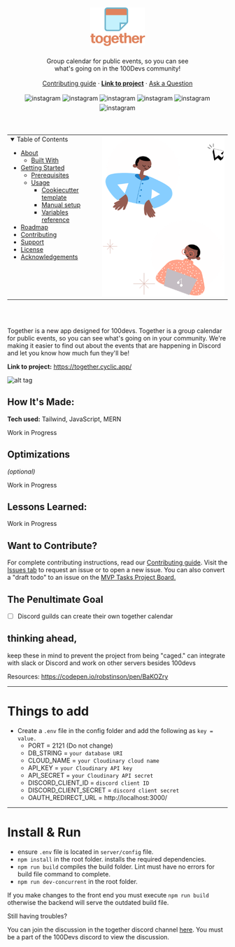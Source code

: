 <h1 align="center">
  <a href="https://github.com/Caleb-Cohen/Together">
    <img src="docs/images/logo.png" alt="Together logo" width="125">
  </a>
</h1>

<div align="center">
  Group calendar for public events, so you can see 
  <br/>
  what's going on in the 100Devs community!
  <br/>
  <br/>
  <a href="https://github.com/Caleb-Cohen/Together/blob/development/.github/CONTRIBUTING.md">Contributing guide</a>
  ·
  <a href="https://together.cyclic.app/"><strong>Link to project</strong></a>
  ·
  <a href="https://github.com/dec0dOS/amazing-github-template/discussions">Ask a Question</a>
</div>

<br/>

<div align="center">
<img height="25px" src="https://img.shields.io/badge/React-0e062a?style=for-the-badge&logo=react&logoColor=61DAFB" alt="instagram" style="margin-bottom: 5px;" />
<img height="25px" src="https://img.shields.io/badge/Express.js-404D59?style=for-the-badge" alt="instagram" style="margin-bottom: 5px;" />
<img height="25px" src="https://img.shields.io/badge/Tailwind_CSS-38B2AC?style=for-the-badge&logo=tailwind-css&logoColor=white" alt="instagram" style="margin-bottom: 5px;" />
<img height="25px" src="https://img.shields.io/badge/JavaScript-F7DF1E?style=for-the-badge&logo=JavaScript&logoColor=white" alt="instagram" style="margin-bottom: 5px;" />
<img height="25px" src="https://img.shields.io/badge/Node.js-90c53f?style=for-the-badge&logo=node.js&logoColor=white" alt="instagram" style="margin-bottom: 5px;" />
<img height="25px" src="https://img.shields.io/badge/MongoDB-4EA94B?style=for-the-badge&logo=mongodb&logoColor=white" alt="instagram" style="margin-bottom: 5px;" />
</div>


<br/>
<br/>

<div align="center">
<table>
  <tr>
    <td valign="top">
      <details open="open">
  <summary>Table of Contents</summary>

  - [About](#about)
    - [Built With](#built-with)
  - [Getting Started](#getting-started)
    - [Prerequisites](#prerequisites)
    - [Usage](#usage)
      - [Cookiecutter template](#cookiecutter-template)
      - [Manual setup](#manual-setup)
      - [Variables reference](#variables-reference)
  - [Roadmap](#roadmap)
  - [Contributing](#contributing)
  - [Support](#support)
  - [License](#license)
  - [Acknowledgements](#acknowledgements)
  </details>
    </td>
    <td valign="top"><img src="docs/images/coolkidsbubbles.png"/></td>
  </tr>
</table>
</div>



<br/>
<br/>














Together is a new app designed for 100devs. Together is a group calendar for public events, so you can see what's going on in your community. We're making it easier to find out about the events that are happening in Discord and let you know how much fun they'll be!

**Link to project:** https://together.cyclic.app/

![alt tag](https://i.ibb.co/vVH3qjx/Screen-Shot-2022-11-05-at-12-13-17-PM.png)

## How It's Made:

**Tech used:** Tailwind, JavaScript, MERN

Work in Progress

## Optimizations

_(optional)_

Work in Progress

## Lessons Learned:

Work in Progress

## Want to Contribute?

For complete contributing instructions, read our [Contributing guide](.github/CONTRIBUTING.md). Visit the [Issues tab](https://github.com/Caleb-Cohen/Together/issues) to request an issue or to open a new issue. You can also convert a "draft todo" to an issue on the [MVP Tasks Project Board.](https://github.com/users/Caleb-Cohen/projects/1/views/1)



## The Penultimate Goal

- [ ] Discord guilds can create their own together calendar

## thinking ahead,

keep these in mind to prevent the project from being "caged."
can integrate with slack or Discord and work on other servers besides 100devs

Resources:
https://codepen.io/robstinson/pen/BaKOZry

---

# Things to add

- Create a `.env` file in the config folder and add the following as `key = value.`
  - PORT = 2121 (Do not change)
  - DB_STRING = `your database URI`
  - CLOUD_NAME = `your Cloudinary cloud name`
  - API_KEY = `your Cloudinary API key`
  - API_SECRET = `your Cloudinary API secret`
  - DISCORD_CLIENT_ID = `discord client ID`
  - DISCORD_CLIENT_SECRET = `discord client secret`
  - OAUTH_REDIRECT_URL = http://localhost:3000/

---

# Install & Run

- ensure `.env` file is located in `server/config` file.
- `npm install` in the root folder. installs the required dependencies.
- `npm run build` compiles the build folder. Lint must have no errors for build file command to complete. 
- `npm run dev-concurrent` in the root folder.

If you make changes to the front end you must execute `npm run build` otherwise the backend will serve the outdated build file.

Still having troubles?

You can join the discussion in the together discord channel [here](https://discord.com/channels/735923219315425401/1038482732633825442). You must be a part of the 100Devs discord to view the discussion.

